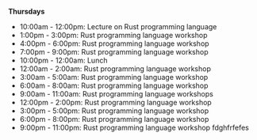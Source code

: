 **Thursdays**
- 10:00am - 12:00pm: Lecture on Rust programming language
- 1:00pm - 3:00pm: Rust programming language workshop
- 4:00pm - 6:00pm: Rust programming language workshop
- 7:00pm - 9:00pm: Rust programming language workshop
- 10:00pm - 12:00am: Lunch
- 12:00am - 2:00am: Rust programming language workshop
- 3:00am - 5:00am: Rust programming language workshop
- 6:00am - 8:00am: Rust programming language workshop
- 9:00am - 11:00am: Rust programming language workshops
- 12:00pm - 2:00pm: Rust programming language workshop
- 3:00pm - 5:00pm: Rust programming language workshop
- 6:00pm - 8:00pm: Rust programming language workshop
- 9:00pm - 11:00pm: Rust programming language workshop
fdghfrfefes